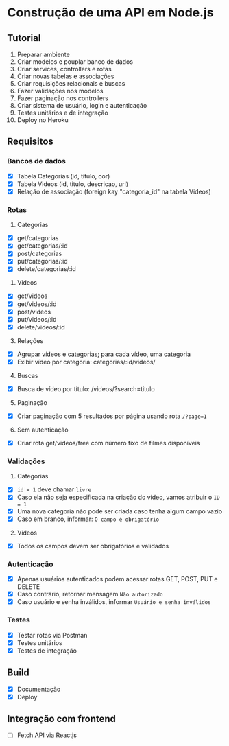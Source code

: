 # Construção de uma API em Node.js

## Tutorial

1. Preparar ambiente
2. Criar modelos e pouplar banco de dados
3. Criar services, controllers e rotas
4. Criar novas tabelas e associações
5. Criar requisições relacionais e buscas
6. Fazer validações nos modelos
7. Fazer paginação nos controllers
8. Criar sistema de usuário, login e autenticação
9. Testes unitários e de integração
10. Deploy no Heroku

## Requisitos

### Bancos de dados

- [x] Tabela Categorias (id, titulo, cor)
- [x] Tabela Videos (id, titulo, descricao, url)
- [x] Relação de associação (foreign kay "categoria_id" na tabela Videos)

### Rotas

1. Categorias
- [x] get/categorias
- [x] get/categorias/:id
- [x] post/categorias
- [x] put/categorias/:id
- [x] delete/categorias/:id

1. Videos
- [x] get/videos
- [x] get/videos/:id
- [x] post/videos
- [x] put/videos/:id
- [x] delete/videos/:id

3. Relações
- [x] Agrupar vídeos e categorias; para cada vídeo, uma categoria
- [x] Exibir vídeo por categoria: categorias/:id/videos/    

4. Buscas
- [x] Busca de vídeo por título: /videos/?search=titulo

5. Paginação
- [x] Criar paginação com 5 resultados por página usando rota `/?page=1`

6. Sem autenticação
- [x] Criar rota get/videos/free com número fixo de filmes disponíveis

### Validações

1. Categorias
- [x] `id = 1` deve chamar `livre`
- [x] Caso ela não seja especificada na criação do vídeo, vamos atribuir o `ID = 1`
- [x] Uma nova categoria não pode ser criada caso tenha algum campo vazio
- [x] Caso em branco, informar: `O campo é obrigatório`

2. Vídeos
- [x] Todos os campos devem ser obrigatórios e validados

### Autenticação

- [x] Apenas usuários autenticados podem acessar rotas GET, POST, PUT e DELETE
- [x] Caso contrário, retornar mensagem `Não autorizado` 
- [x] Caso usuário e senha inválidos, informar `Usuário e senha inválidos`

### Testes

- [x] Testar rotas via Postman
- [x] Testes unitários 
- [x] Testes de integração

## Build

- [x] Documentação
- [x] Deploy

## Integração com frontend
 
- [ ] Fetch API via Reactjs